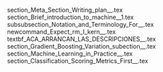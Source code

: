 section_Meta_Section_Writing_plan__.tex
section_Brief_introduction_to_machine__1.tex
subsubsection_Notation_and_Terminology_For__.tex
newcommand_Expect_rm_I_kern__.tex
textbf_ACA_ARRANCAN_LAS_DESCRIPCIONES__.tex
section_Gradient_Boosting_Variation_subection__.tex
section_Machine_Learning_in_Practice__.tex
section_Classification_Scoring_Metrics_First__.tex
